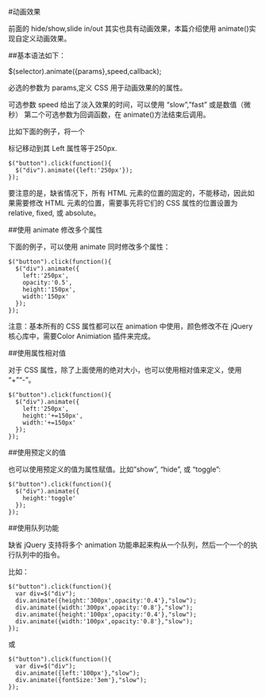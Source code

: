 #动画效果

前面的 hide/show,slide in/out 其实也具有动画效果，本篇介绍使用 animate()实现自定义动画效果。

##基本语法如下：

$(selector).animate({params},speed,callback);

必选的参数为 params,定义 CSS 用于动画效果的的属性。

可选参数 speed 给出了淡入效果的时间，可以使用 “slow”,”fast” 或是数值（微秒）
第二个可选参数为回调函数，在 animate()方法结束后调用。

比如下面的例子，将一个 <div> 标记移动到其 Left 属性等于250px.

```
$("button").click(function(){
  $("div").animate({left:'250px'});
});
```

要注意的是，缺省情况下，所有 HTML 元素的位置的固定的，不能移动，因此如果需要修改 HTML 元素的位置，需要事先将它们的 CSS 属性的位置设置为 relative, fixed, 或 absolute。

##使用 animate 修改多个属性

下面的例子，可以使用 animate 同时修改多个属性：

```
$("button").click(function(){
  $("div").animate({
    left:'250px',
    opacity:'0.5',
    height:'150px',
    width:'150px'
  });
});
```

注意：基本所有的 CSS 属性都可以在 animation 中使用，颜色修改不在 jQuery 核心库中，需要Color Animiation 插件来完成。

##使用属性相对值

对于 CSS 属性，除了上面使用的绝对大小，也可以使用相对值来定义，使用 “+”“-”。

```
$("button").click(function(){
  $("div").animate({
    left:'250px',
    height:'+=150px',
    width:'+=150px'
  });
});
```

##使用预定义的值

也可以使用预定义的值为属性赋值。比如”show”, “hide”, 或 “toggle”:

```
$("button").click(function(){
  $("div").animate({
    height:'toggle'
  });
});
```

##使用队列功能

缺省 jQuery 支持将多个 animation 功能串起来构从一个队列，然后一个一个的执行队列中的指令。

比如：

```
$("button").click(function(){
  var div=$("div");
  div.animate({height:'300px',opacity:'0.4'},"slow");
  div.animate({width:'300px',opacity:'0.8'},"slow");
  div.animate({height:'100px',opacity:'0.4'},"slow");
  div.animate({width:'100px',opacity:'0.8'},"slow");
});
```

或

```
$("button").click(function(){
  var div=$("div");
  div.animate({left:'100px'},"slow");
  div.animate({fontSize:'3em'},"slow");
});
```